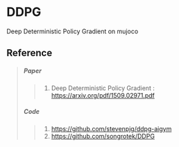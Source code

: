 # DDPG
Deep Deterministic Policy Gradient on mujoco

Reference 
---------
> ##### Paper
>> 1. Deep Deterministic Policy Gradient : https://arxiv.org/pdf/1509.02971.pdf
> ##### Code
>> 1. https://github.com/stevenpjg/ddpg-aigym
>> 2. https://github.com/songrotek/DDPG
